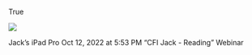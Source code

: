 True



![](<file:///Users/johnoleary/Library/Mobile Documents/iCloud~is~workflow~my~workflows/Documents/Screenshots/2022-10-12 175331.png>)

Jack’s iPad Pro
Oct 12, 2022 at 5:53 PM
“CFI Jack - Reading”
Webinar